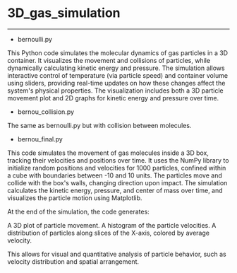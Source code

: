 # 3D_gas_simulation
---
- bernoulli.py

This Python code simulates the molecular dynamics of gas particles in a 3D container. It visualizes the movement and collisions of particles, while dynamically calculating kinetic energy and pressure. The simulation allows interactive control of temperature (via particle speed) and container volume using sliders, providing real-time updates on how these changes affect the system's physical properties. The visualization includes both a 3D particle movement plot and 2D graphs for kinetic energy and pressure over time.

- bernou_collision.py

The same as bernoulli.py but with collision between molecules.

- bernou_final.py

This code simulates the movement of gas molecules inside a 3D box, tracking their velocities and positions over time. It uses the NumPy library to initialize random positions and velocities for 1000 particles, confined within a cube with boundaries between -10 and 10 units. The particles move and collide with the box's walls, changing direction upon impact. The simulation calculates the kinetic energy, pressure, and center of mass over time, and visualizes the particle motion using Matplotlib.

At the end of the simulation, the code generates:

  A 3D plot of particle movement.
  A histogram of the particle velocities.
  A distribution of particles along slices of the X-axis, colored by average velocity.

This allows for visual and quantitative analysis of particle behavior, such as velocity distribution and spatial arrangement.

